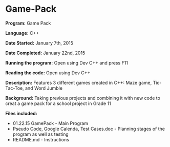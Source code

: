 # Game-Pack

**Program:** Game Pack

**Language:** C++

**Date Started:** January 7th, 2015

**Date Completed:** January 22nd, 2015

**Running the program:** Open using Dev C++ and press F11

**Reading the code:** Open using Dev C++

**Description:** Features 3 different games created in C++: Maze game, Tic-Tac-Toe, and Word Jumble

**Background:** Taking previous projects and combining it with new code to creat a game pack for a school project in Grade 11

**Files included:**
* 01.22.15 GamePack  - Main Program
* Pseudo Code, Google Calenda, Test Cases.doc - Planning stages of the program as well as testing
* README.md - Instructions

